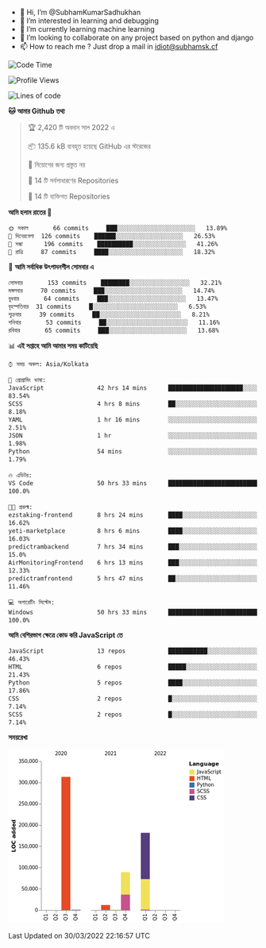 - 👋 Hi, I’m @SubhamKumarSadhukhan
- 👀 I’m interested in learning and debugging
- 🌱 I’m currently learning machine learning
- 💞️ I’m looking to collaborate on any project based on python and django
- 📫 How to reach me ?
      Just drop a mail in idiot@subhamsk.cf

<!---
SubhamKumarSadhukhan/SubhamKumarSadhukhan is a ✨ special ✨ repository because its `README.md` (this file) appears on your GitHub profile.
You can click the Preview link to take a look at your changes.
--->


<!--START_SECTION:waka-->
![Code Time](http://img.shields.io/badge/Code%20Time-374%20hrs%2037%20mins-blue)

![Profile Views](http://img.shields.io/badge/%E0%A6%AA%E0%A7%8D%E0%A6%B0%E0%A7%8B%E0%A6%AB%E0%A6%BE%E0%A6%87%E0%A6%B2%20%E0%A6%A6%E0%A6%B0%E0%A7%8D%E0%A6%B6%E0%A6%A8-2-blue)

![Lines of code](https://img.shields.io/badge/%E0%A6%B9%E0%A7%8D%E0%A6%AF%E0%A6%BE%E0%A6%B2%E0%A7%8B%20%E0%A6%93%E0%A6%AF%E0%A6%BC%E0%A6%BE%E0%A6%B0%E0%A7%8D%E0%A6%B2%E0%A7%8D%E0%A6%A1%20%E0%A6%A5%E0%A7%87%E0%A6%95%E0%A7%87%20%E0%A6%86%E0%A6%AE%E0%A6%BF%20%E0%A6%B2%E0%A6%BF%E0%A6%96%E0%A7%87%E0%A6%9B%E0%A6%BF-598%20Thousand%20%E0%A6%95%E0%A7%8B%E0%A6%A1%E0%A7%87%E0%A6%B0%20%E0%A6%B2%E0%A6%BE%E0%A6%87%E0%A6%A8-blue)

**🐱 আমার Github তথ্য** 

> 🏆 2,420 টি অবদান সাল 2022 এ
 > 
> 📦 135.6 kB ব্যবহৃত হয়েছে GitHub এর স্টরেজের 
 > 
> 🚫 নিয়োগের জন্য প্রস্তুত নয়
 > 
> 📜 14 টি সর্বসাধারণের Repositories 
 > 
> 🔑 14 টি ব্যক্তিগত Repositories  
 > 
**আমি হলাম রাতের 🦉** 

```text
🌞 সকাল       66 commits     ███░░░░░░░░░░░░░░░░░░░░░░   13.89% 
🌆 দিনেরবেলা  126 commits    ██████░░░░░░░░░░░░░░░░░░░   26.53% 
🌃 সন্ধা      196 commits    ██████████░░░░░░░░░░░░░░░   41.26% 
🌙 রাত্রি     87 commits     ████░░░░░░░░░░░░░░░░░░░░░   18.32%

```
📅 **আমি সর্বাধিক উৎপাদনশীল সোমবার এ** 

```text
সোমবার       153 commits    ████████░░░░░░░░░░░░░░░░░   32.21% 
মঙ্গলবার     70 commits     ███░░░░░░░░░░░░░░░░░░░░░░   14.74% 
বুধবার       64 commits     ███░░░░░░░░░░░░░░░░░░░░░░   13.47% 
বৃহস্পতিবার  31 commits     █░░░░░░░░░░░░░░░░░░░░░░░░   6.53% 
শুক্রবার     39 commits     ██░░░░░░░░░░░░░░░░░░░░░░░   8.21% 
শনিবার       53 commits     ██░░░░░░░░░░░░░░░░░░░░░░░   11.16% 
রবিবার       65 commits     ███░░░░░░░░░░░░░░░░░░░░░░   13.68%

```


📊 **এই সপ্তাহে আমি আমার সময় কাটিয়েছি** 

```text
⌚︎ সময় অঞ্চল: Asia/Kolkata

💬 প্রোগ্রামিং ভাষা: 
JavaScript               42 hrs 14 mins      █████████████████████░░░░   83.54% 
SCSS                     4 hrs 8 mins        ██░░░░░░░░░░░░░░░░░░░░░░░   8.18% 
YAML                     1 hr 16 mins        ░░░░░░░░░░░░░░░░░░░░░░░░░   2.51% 
JSON                     1 hr                ░░░░░░░░░░░░░░░░░░░░░░░░░   1.98% 
Python                   54 mins             ░░░░░░░░░░░░░░░░░░░░░░░░░   1.79%

🔥 এডিটর: 
VS Code                  50 hrs 33 mins      █████████████████████████   100.0%

🐱‍💻 প্রকল্ম: 
ezstaking-frontend       8 hrs 24 mins       ████░░░░░░░░░░░░░░░░░░░░░   16.62% 
yeti-marketplace         8 hrs 6 mins        ████░░░░░░░░░░░░░░░░░░░░░   16.03% 
predictrambackend        7 hrs 34 mins       ███░░░░░░░░░░░░░░░░░░░░░░   15.0% 
AirMonitoringFrontend    6 hrs 13 mins       ███░░░░░░░░░░░░░░░░░░░░░░   12.33% 
predictramfrontend       5 hrs 47 mins       ██░░░░░░░░░░░░░░░░░░░░░░░   11.46%

💻 অপারেটিং সিস্টেম: 
Windows                  50 hrs 33 mins      █████████████████████████   100.0%

```

**আমি বেশিরভাগ ক্ষেত্রে কোড করি JavaScript তে** 

```text
JavaScript               13 repos            ███████████░░░░░░░░░░░░░░   46.43% 
HTML                     6 repos             █████░░░░░░░░░░░░░░░░░░░░   21.43% 
Python                   5 repos             ████░░░░░░░░░░░░░░░░░░░░░   17.86% 
CSS                      2 repos             █░░░░░░░░░░░░░░░░░░░░░░░░   7.14% 
SCSS                     2 repos             █░░░░░░░░░░░░░░░░░░░░░░░░   7.14%

```


**সময়রেখা**

![Chart not found](https://raw.githubusercontent.com/SubhamKumarSadhukhan/SubhamKumarSadhukhan/main/charts/bar_graph.png) 


 Last Updated on 30/03/2022 22:16:57 UTC
<!--END_SECTION:waka-->
